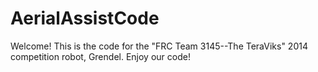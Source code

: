 AerialAssistCode
================

Welcome!  This is the code for the "FRC Team 3145--The TeraViks" 2014 competition robot, Grendel.  Enjoy our code!
